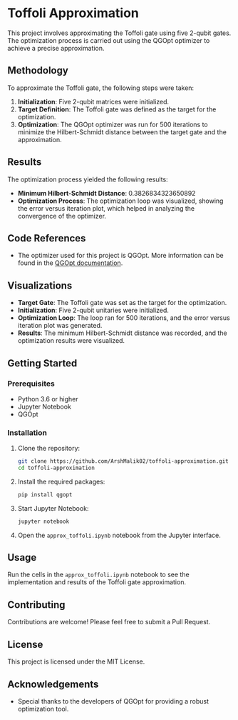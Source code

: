 # Toffoli Approximation

This project involves approximating the Toffoli gate using five 2-qubit gates. The optimization process is carried out using the QGOpt optimizer to achieve a precise approximation. 

## Methodology

To approximate the Toffoli gate, the following steps were taken:

1. **Initialization**: Five 2-qubit matrices were initialized.
2. **Target Definition**: The Toffoli gate was defined as the target for the optimization.
3. **Optimization**: The QGOpt optimizer was run for 500 iterations to minimize the Hilbert-Schmidt distance between the target gate and the approximation.

## Results

The optimization process yielded the following results:

- **Minimum Hilbert-Schmidt Distance**: 0.3826834323650892
- **Optimization Process**: The optimization loop was visualized, showing the error versus iteration plot, which helped in analyzing the convergence of the optimizer.

## Code References

- The optimizer used for this project is QGOpt. More information can be found in the [QGOpt documentation](https://qgopt.readthedocs.io/en/latest/quick_start.html).

## Visualizations

- **Target Gate**: The Toffoli gate was set as the target for the optimization.
- **Initialization**: Five 2-qubit unitaries were initialized.
- **Optimization Loop**: The loop ran for 500 iterations, and the error versus iteration plot was generated.
- **Results**: The minimum Hilbert-Schmidt distance was recorded, and the optimization results were visualized.

## Getting Started

### Prerequisites

- Python 3.6 or higher
- Jupyter Notebook
- QGOpt

### Installation

1. Clone the repository:
    ```bash
    git clone https://github.com/ArshMalik02/toffoli-approximation.git
    cd toffoli-approximation
    ```

2. Install the required packages:
    ```bash
    pip install qgopt
    ```

3. Start Jupyter Notebook:
    ```bash
    jupyter notebook
    ```

4. Open the `approx_toffoli.ipynb` notebook from the Jupyter interface.

## Usage

Run the cells in the `approx_toffoli.ipynb` notebook to see the implementation and results of the Toffoli gate approximation.

## Contributing

Contributions are welcome! Please feel free to submit a Pull Request.

## License

This project is licensed under the MIT License.

## Acknowledgements

- Special thanks to the developers of QGOpt for providing a robust optimization tool.
